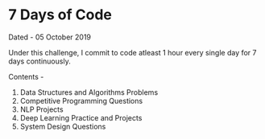 # 7 Days of Code

Dated - 05 October 2019

Under this challenge, I commit to code atleast 1 hour every single day for 7 days continuously.

Contents -
 
1. Data Structures and Algorithms Problems
2. Competitive Programming Questions 
3. NLP Projects
4. Deep Learning Practice and Projects
5. System Design Questions
